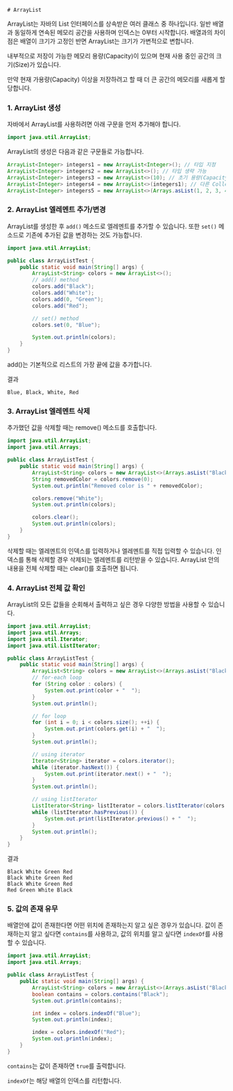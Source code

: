     # ArrayList
ArrayList는 자바의 List 인터페이스를 상속받은 여러 클래스 중 하나입니다.
일반 배열과 동일하게 연속된 메모리 공간을 사용하며 인덱스는 0부터 시작합니다.
배열과의 차이점은 배열이 크기가 고정인 반면 ArrayList는 크기가 가변적으로 변합니다.

내부적으로 저장이 가능한 메모리 용량(Capacity)이 있으며 현재 사용 중인 공간의 크기(Size)가 있습니다.

만약 현재 가용량(Capacity) 이상을 저장하려고 할 때 더 큰 공간의 메모리를 새롭게 할당합니다.


### 1. ArrayList 생성

자바에서 ArrayList를 사용하려면 아래 구문을 먼저 추가해야 합니다.
```java
import java.util.ArrayList;
```
ArrayList의 생성은 다음과 같은 구문들로 가능합니다.
```java
ArrayList<Integer> integers1 = new ArrayList<Integer>(); // 타입 지정
ArrayList<Integer> integers2 = new ArrayList<>(); // 타입 생략 가능
ArrayList<Integer> integers3 = new ArrayList<>(10); // 초기 용량(Capacity) 설정
ArrayList<Integer> integers4 = new ArrayList<>(integers1); // 다른 Collection값으로 초기화
ArrayList<Integer> integers5 = new ArrayList<>(Arrays.asList(1, 2, 3, 4, 5)); // Arrays.asList()
```
### 2. ArrayList 엘레멘트 추가/변경

ArrayList를 생성한 후 `add()` 메소드로 엘레멘트를 추가할 수 있습니다.
또한 `set()` 메소드로 기존에 추가된 값을 변경하는 것도 가능합니다.
```java
import java.util.ArrayList;
```
```java
public class ArrayListTest {
    public static void main(String[] args) {
        ArrayList<String> colors = new ArrayList<>();
        // add() method
        colors.add("Black");
        colors.add("White");
        colors.add(0, "Green");
        colors.add("Red");

        // set() method
        colors.set(0, "Blue");

        System.out.println(colors);
    }
}
```
add()는 기본적으로 리스트의 가장 끝에 값을 추가합니다.

결과
```
Blue, Black, White, Red
```

### 3. ArrayList 엘레멘트 삭제

추가했던 값을 삭제할 때는 remove() 메소드를 호출합니다.
```java
import java.util.ArrayList;
import java.util.Arrays;

public class ArrayListTest {
    public static void main(String[] args) {
        ArrayList<String> colors = new ArrayList<>(Arrays.asList("Black", "White", "Green", "Red"));
        String removedColor = colors.remove(0);
        System.out.println("Removed color is " + removedColor);

        colors.remove("White");
        System.out.println(colors);

        colors.clear();
        System.out.println(colors);
    }
}
```
삭제할 때는 엘레멘트의 인덱스를 입력하거나 엘레멘트를 직접 입력할 수 있습니다.
인덱스를 통해 삭제할 경우 삭제되는 엘레멘트를 리턴받을 수 있습니다.
ArrayList 안의 내용을 전체 삭제할 때는 clear()를 호출하면 됩니다.


### 4. ArrayList 전체 값 확인

ArrayList의 모든 값들을 순회해서 출력하고 싶은 경우 다양한 방법을 사용할 수 있습니다.
```java
import java.util.ArrayList;
import java.util.Arrays;
import java.util.Iterator;
import java.util.ListIterator;

public class ArrayListTest {
    public static void main(String[] args) {
        ArrayList<String> colors = new ArrayList<>(Arrays.asList("Black", "White", "Green", "Red"));
        // for-each loop
        for (String color : colors) {
            System.out.print(color + "  ");
        }
        System.out.println();

        // for loop
        for (int i = 0; i < colors.size(); ++i) {
            System.out.print(colors.get(i) + "  ");
        }
        System.out.println();

        // using iterator
        Iterator<String> iterator = colors.iterator();
        while (iterator.hasNext()) {
            System.out.print(iterator.next() + "  ");
        }
        System.out.println();

        // using listIterator
        ListIterator<String> listIterator = colors.listIterator(colors.size());
        while (listIterator.hasPrevious()) {
            System.out.print(listIterator.previous() + "  ");
        }
        System.out.println();
    }
}
```

결과
```
Black White Green Red
Black White Green Red
Black White Green Red
Red Green White Black
```

### 5. 값의 존재 유무

배열안에 값이 존재한다면 어떤 위치에 존재하는지 알고 싶은 경우가 있습니다.
값이 존재하는지 알고 싶다면 `contains`를 사용하고, 값의 위치를 알고 싶다면 `indexOf`를 사용할 수 있습니다.
```java
import java.util.ArrayList;
import java.util.Arrays;

public class ArrayListTest {
    public static void main(String[] args) {
        ArrayList<String> colors = new ArrayList<>(Arrays.asList("Black", "White", "Green", "Red"));
        boolean contains = colors.contains("Black");
        System.out.println(contains);

        int index = colors.indexOf("Blue");
        System.out.println(index);

        index = colors.indexOf("Red");
        System.out.println(index);
    }
}
```
`contains`는 값이 존재하면 `true`를 출력합니다.

`indexOf`는 해당 배열의 인덱스를 리턴합니다.